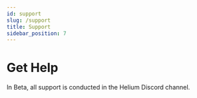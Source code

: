 ```yaml
---
id: support
slug: /support
title: Support
sidebar_position: 7
---
```


# Get Help

In Beta, all support is conducted in the Helium Discord channel.
